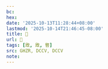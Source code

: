 ```yaml
---
bc:
hex:
date: '2025-10-13T11:28:44+08:00'
lastmod: '2025-10-14T21:46:45-08:00'
title: 󰞟
url: 󰞟
tags: [敃, 敃, 暋]
src: GHZR, DCCV, DCCV
note:
---
```

